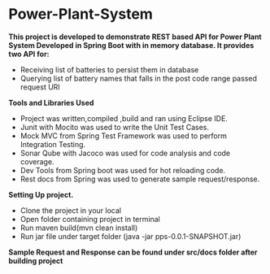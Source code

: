 # Power-Plant-System
<b>This project is developed to demonstrate REST based API for Power Plant System Developed in Spring Boot with in memory database. It provides two API for:</b>
<ul>
<li>Receiving list of batteries to persist them in database</li>
<li>Querying list of battery names that falls in the post code range passed request URI </li>
</ul>
<b> Tools and Libraries Used </b>
<ul>
<li> Project was written,compiled ,build and ran using Eclipse IDE.</li>
<li>Junit with Mocito was used to write the Unit Test Cases.</li>
<li>Mock MVC from Spring Test Framework was used to perform Integration Testing. </li>
<li>Sonar Qube with Jacoco was used for code analysis and code coverage.</li>
<li>Dev Tools from Spring boot was used for hot reloading code.</li>
<li>Rest docs from Spring was used to generate sample request/response.</li>
</ul>
<b> Setting Up project.</b>
<ul>
<li>Clone the project in your local</li>
<li>Open folder containing project in terminal</li>
<li>Run maven build(mvn clean install)</li>
<li>Run jar file under target folder (java -jar pps-0.0.1-SNAPSHOT.jar) </li>
</ul>
<b> Sample Request and Response can be found under src/docs folder after building project</b>

